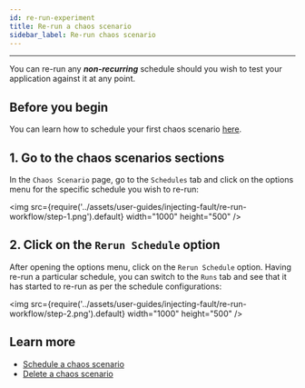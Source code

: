```yaml
---
id: re-run-experiment
title: Re-run a chaos scenario
sidebar_label: Re-run chaos scenario
---
```


---

You can re-run any **_non-recurring_** schedule should you wish to test your application against it at any point.

## Before you begin

You can learn how to schedule your first chaos scenario [here](schedule-workflow.md).

## 1. Go to the chaos scenarios sections

In the `Chaos Scenario` page, go to the `Schedules` tab and click on the options menu for the specific schedule you wish to re-run:

<img src={require('../assets/user-guides/injecting-fault/re-run-workflow/step-1.png').default} width="1000" height="500" />

## 2. Click on the `Rerun Schedule` option

After opening the options menu, click on the `Rerun Schedule` option. Having re-run a particular schedule, you can switch to the `Runs` tab and see that it has started to re-run as per the schedule configurations:

<img src={require('../assets/user-guides/injecting-fault/re-run-workflow/step-2.png').default} width="1000" height="500" />

## Learn more

- [Schedule a chaos scenario](schedule-workflow.md)
- [Delete a chaos scenario](delete-workflow.md)
